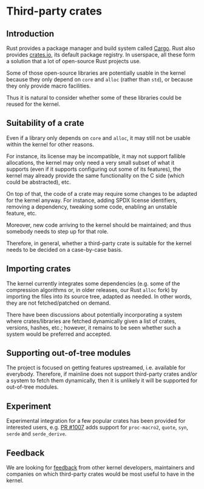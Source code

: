 # Third-party crates

## Introduction

Rust provides a package manager and build system called [Cargo](https://doc.rust-lang.org/cargo/). Rust also provides [crates.io](https://crates.io), its default package registry. In userspace, all these form a solution that a lot of open-source Rust projects use.

Some of those open-source libraries are potentially usable in the kernel because they only depend on `core` and `alloc` (rather than `std`), or because they only provide macro facilities.

Thus it is natural to consider whether some of these libraries could be reused for the kernel.

## Suitability of a crate

Even if a library only depends on `core` and `alloc`, it may still not be usable within the kernel for other reasons.

For instance, its license may be incompatible, it may not support fallible allocations, the kernel may only need a very small subset of what it supports (even if it supports configuring out some of its features), the kernel may already provide the same functionality on the C side (which could be abstracted), etc.

On top of that, the code of a crate may require some changes to be adapted for the kernel anyway. For instance, adding SPDX license identifiers, removing a dependency, tweaking some code, enabling an unstable feature, etc.

Moreover, new code arriving to the kernel should be maintained; and thus somebody needs to step up for that role.

Therefore, in general, whether a third-party crate is suitable for the kernel needs to be decided on a case-by-case basis.

## Importing crates

The kernel currently integrates some dependencies (e.g. some of the compression algorithms or, in older releases, our Rust `alloc` fork) by importing the files into its source tree, adapted as needed. In other words, they are not fetched/patched on demand.

There have been discussions about potentially incorporating a system where crates/libraries are fetched dynamically given a list of crates, versions, hashes, etc.; however, it remains to be seen whether such a system would be preferred and accepted.

## Supporting out-of-tree modules

The project is focused on getting features upstreamed, i.e. available for everybody. Therefore, if mainline does not support third-party crates and/or a system to fetch them dynamically, then it is unlikely it will be supported for out-of-tree modules.

## Experiment

Experimental integration for a few popular crates has been provided for interested users, e.g. [PR #1007](https://github.com/Rust-for-Linux/linux/pull/1007) adds support for `proc-macro2`, `quote`, `syn`, `serde` and `serde_derive`.

## Feedback

We are looking for [feedback](Contact.md) from other kernel developers, maintainers and companies on which third-party crates would be most useful to have in the kernel.
